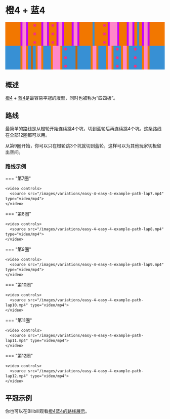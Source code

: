 # 橙4 + 蓝4

![橙4 + 蓝4](../images/variations/easy-4-easy-4.jpg)

## 概述

[橙4](../rolls/easy-4.zh.md#橙轮) + [蓝4](../rolls/easy-4.zh.md#蓝轮)是最容易平冠的版型，同时也被称为“四四板”。

## 路线

最简单的路线是从橙轮开始连续跳4个坑，切到蓝轮后再连续跳4个坑。这条路线在全部12圈都可以用。

从第9圈开始，你可以只在橙轮跳3个坑就切到蓝轮，这样可以为其他玩家切板留出空间。

### 路线示例

=== "第7圈"

    <video controls>
      <source src="/images/variations/easy-4-easy-4-example-path-lap7.mp4" type="video/mp4">
    </video>

=== "第8圈"

    <video controls>
      <source src="/images/variations/easy-4-easy-4-example-path-lap8.mp4" type="video/mp4">
    </video>

=== "第9圈"

    <video controls>
      <source src="/images/variations/easy-4-easy-4-example-path-lap9.mp4" type="video/mp4">
    </video>

=== "第10圈"

    <video controls>
      <source src="/images/variations/easy-4-easy-4-example-path-lap10.mp4" type="video/mp4">
    </video>

=== "第11圈"

    <video controls>
      <source src="/images/variations/easy-4-easy-4-example-path-lap11.mp4" type="video/mp4">
    </video>

=== "第12圈"

    <video controls>
      <source src="/images/variations/easy-4-easy-4-example-path-lap12.mp4" type="video/mp4">
    </video>

## 平冠示例

你也可以在Bilibili观看[橙4蓝4的路线展示](https://www.bilibili.com/video/BV1PB4y1i7fh?p=1)。
